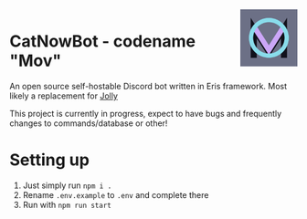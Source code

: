 <img src="./movicon.png" align="right" width=100>

# CatNowBot - codename "Mov"

An open source self-hostable Discord bot written in Eris framework. Most likely
a replacement for [Jolly](https://github.com/raluvy95/jolly)

This project is currently in progress, expect to have bugs and frequently
changes to commands/database or other!

# Setting up

1. Just simply run `npm i .`<br>
2. Rename `.env.example` to `.env` and complete there<br>
3. Run with `npm run start`
